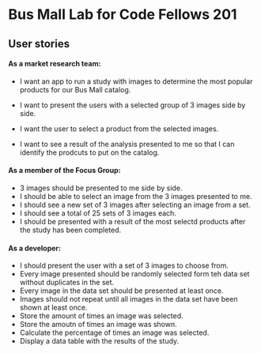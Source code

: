 # Bus Mall Lab for Code Fellows 201

## User stories

#### As a market research team:

 - I want an app to run a study with images to determine the most popular
   products for our  Bus Mall catalog.

 - I want to present the users with a selected group of 3 images side by
   side.    
 - I want the user to select a product from the selected
   images.   
 - I want to see a result of the analysis presented to me so
   that I can identify the prodcuts to put on the catalog.

#### As a member of the Focus Group:

- 3 images should be presented to me side by side.
- I should be able to select an image from the 3 images presented to me.
- I should see a new set of 3 images after selecting an image from a set.
- I should see a total of 25 sets of 3 images each.
- I should be presented with a result of the most selectd products after the study has been completed.

#### As a developer:

- I should present the user with a set of 3 images to choose from.
- Every image presented should be randomly selected form teh data set without duplicates in the set.
- Every image in the data set should be presented at least once.
- Images should not repeat until all images in the data set have been shown at least once.
- Store the amount of times an image was selected.
- Store the amoutn of times an image was shown.
- Calculate the percentage of times an image was selected.
- Display a data table with the results of the study.
